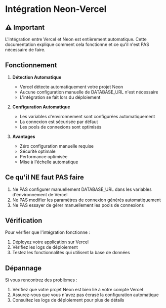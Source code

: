 # Intégration Neon-Vercel

## ⚠️ Important
L'intégration entre Vercel et Neon est entièrement automatique. Cette documentation explique comment cela fonctionne et ce qu'il n'est PAS nécessaire de faire.

## Fonctionnement

1. **Détection Automatique**
   - Vercel détecte automatiquement votre projet Neon
   - Aucune configuration manuelle de DATABASE_URL n'est nécessaire
   - L'intégration se fait lors du déploiement

2. **Configuration Automatique**
   - Les variables d'environnement sont configurées automatiquement
   - La connexion est sécurisée par défaut
   - Les pools de connexions sont optimisés

3. **Avantages**
   - Zéro configuration manuelle requise
   - Sécurité optimale
   - Performance optimisée
   - Mise à l'échelle automatique

## Ce qu'il NE faut PAS faire

1. Ne PAS configurer manuellement DATABASE_URL dans les variables d'environnement de Vercel
2. Ne PAS modifier les paramètres de connexion générés automatiquement
3. Ne PAS essayer de gérer manuellement les pools de connexions

## Vérification

Pour vérifier que l'intégration fonctionne :
1. Déployez votre application sur Vercel
2. Vérifiez les logs de déploiement
3. Testez les fonctionnalités qui utilisent la base de données

## Dépannage

Si vous rencontrez des problèmes :
1. Vérifiez que votre projet Neon est bien lié à votre compte Vercel
2. Assurez-vous que vous n'avez pas écrasé la configuration automatique
3. Consultez les logs de déploiement pour plus de détails 